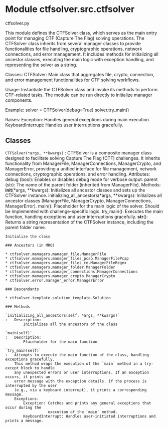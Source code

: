 Module ctfsolver.src.ctfsolver
==============================
ctfsolver.py

This module defines the CTFSolver class, which serves as the main entry point for managing
CTF (Capture The Flag) solving operations. The CTFSolver class inherits from several manager
classes to provide functionalities for file handling, cryptographic operations, network
connections, and error management. It includes methods for initializing all ancestor classes,
executing the main logic with exception handling, and representing the solver as a string.

Classes:
    CTFSolver: Main class that aggregates file, crypto, connection, and error management
               functionalities for CTF solving workflows.

Usage:
    Instantiate the CTFSolver class and invoke its methods to perform CTF-related tasks.
    The module can be run directly to initialize manager components.

Example:
    solver = CTFSolver(debug=True)
    solver.try_main()

Raises:
    Exception: Handles general exceptions during main execution.
    KeyboardInterrupt: Handles user interruptions gracefully.

Classes
-------

`CTFSolver(*args, **kwargs)`
:   CTFSolver is a composite manager class designed to facilitate solving Capture The Flag (CTF) challenges.
    It inherits functionality from ManagerFile, ManagerConnections, ManagerCrypto, and ManagerError, providing
    a unified interface for file management, network connections, cryptographic operations, and error handling.
    Attributes:
        debug (bool): Enables or disables debug mode for verbose output.
        parent (str): The name of the parent folder (inherited from ManagerFile).
    Methods:
        __init__(*args, **kwargs):
            Initializes all ancestor classes and sets up the CTFSolver instance.
        initializing_all_ancestors(*args, **kwargs):
            Initializes all ancestor classes (ManagerFile, ManagerCrypto, ManagerConnections, ManagerError).
        main():
            Placeholder for the main logic of the solver. Should be implemented with challenge-specific logic.
        try_main():
            Executes the main function, handling exceptions and user interruptions gracefully.
        __str__():
            Returns a string representation of the CTFSolver instance, including the parent folder name.
    
    Initialize the class

    ### Ancestors (in MRO)

    * ctfsolver.managers.manager_file.ManagerFile
    * ctfsolver.managers.manager_files_pcap.ManagerFilePcap
    * ctfsolver.managers.manager_files_re.ManagerFileRegex
    * ctfsolver.managers.manager_folder.ManagerFolder
    * ctfsolver.managers.manager_connections.ManagerConnections
    * ctfsolver.managers.manager_crypto.ManagerCrypto
    * ctfsolver.error.manager_error.ManagerError

    ### Descendants

    * ctfsolver.template.solution_template.Solution

    ### Methods

    `initializing_all_ancestors(self, *args, **kwargs)`
    :   Description:
            Initializes all the ancestors of the class

    `main(self)`
    :   Description:
            Placeholder for the main function

    `try_main(self)`
    :   Attempts to execute the main function of the class, handling exceptions gracefully.
        This method wraps the execution of the `main` method in a try-except block to handle
        any unexpected errors or user interruptions. If an exception occurs, it prints an
        error message with the exception details. If the process is interrupted by the user
        (e.g., via a keyboard interrupt), it prints a corresponding message.
        Exceptions:
            Exception: Catches and prints any general exceptions that occur during the
                       execution of the `main` method.
            KeyboardInterrupt: Handles user-initiated interruptions and prints a message.